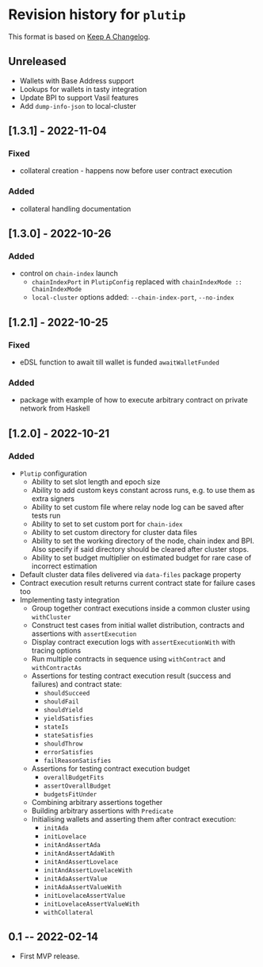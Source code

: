 # Revision history for `plutip`

This format is based on [Keep A Changelog](https://keepachangelog.com/en/1.0.0).

## Unreleased

- Wallets with Base Address support
- Lookups for wallets in tasty integration
- Update BPI to support Vasil features
- Add `dump-info-json` to local-cluster

## [1.3.1] - 2022-11-04

### Fixed

- collateral creation - happens now before user contract execution

### Added

- collateral handling documentation

## [1.3.0] - 2022-10-26

### Added

- control on `chain-index` launch
  - `chainIndexPort` in `PlutipConfig` replaced with `chainIndexMode :: ChainIndexMode`
  - `local-cluster` options added: `--chain-index-port`, `--no-index`

## [1.2.1] - 2022-10-25

### Fixed

- eDSL function to await till wallet is funded `awaitWalletFunded`

### Added

- package with example of how to execute arbitrary contract on private network from Haskell

## [1.2.0] - 2022-10-21

### Added

- `Plutip` configuration
  - Ability to set slot length and epoch size
  - Ability to add custom keys constant across runs, e.g. to use them as extra signers
  - Ability to set custom file where relay node log can be saved after tests run
  - Ability to set to set custom port for `chain-idex`
  - Ability to set custom directory for cluster data files
  - Ability to set the working directory of the node, chain index and BPI. Also specify if said directory should be cleared after cluster stops.
  - Ability to set budget multiplier on estimated budget for rare case of incorrect estimation
- Default cluster data files delivered via `data-files` package property
- Contract execution result returns current contract state for failure cases too
- Implementing tasty integration
  - Group together contract executions inside a common cluster using `withCluster`
  - Construct test cases from initial wallet distribution, contracts and assertions with `assertExecution`
  - Display contract execution logs with `assertExecutionWith` with tracing options
  - Run multiple contracts in sequence using `withContract` and `withContractAs`
  - Assertions for testing contract execution result (success and failures) and contract state:
    - `shouldSucceed`
    - `shouldFail`
    - `shouldYield`
    - `yieldSatisfies`
    - `stateIs`
    - `stateSatisfies`
    - `shouldThrow`
    - `errorSatisfies`
    - `failReasonSatisfies`
  - Assertions for testing contract execution budget
    - `overallBudgetFits`
    - `assertOverallBudget`
    - `budgetsFitUnder`
  - Combining arbitrary assertions together
  - Building arbitrary assertions with `Predicate`  
  - Initialising wallets and asserting them after contract execution:
    - `initAda`
    - `initLovelace`
    - `initAndAssertAda`
    - `initAndAssertAdaWith`
    - `initAndAssertLovelace`
    - `initAndAssertLovelaceWith`
    - `initAdaAssertValue`
    - `initAdaAssertValueWith`
    - `initLovelaceAssertValue`
    - `initLovelaceAssertValueWith`
    - `withCollateral`

## 0.1 -- 2022-02-14

- First MVP release.
